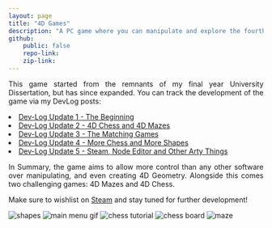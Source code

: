 ```yaml
---
layout: page
title: "4D Games"
description: "A PC game where you can manipulate and explore the fourth dimension in a series of games including 4D Mazes and 4D Chess."
github:
    public: false
    repo-link: 
    zip-link: 
---
```


<p style="text-align: justify">
This game started from the remnants of my final year University Dissertation, but has since expanded. You can track the development of the game via my DevLog posts:
<li><a href="{{ '/2022/04/13/4D-Games' | absolute_url }}">Dev-Log Update 1 - The Beginning</a></li>
<li><a href="{{ '/2022/11/19/4D-Games2' | absolute_url }}">Dev-Log Update 2 - 4D Chess and 4D Mazes</a></li>
<li><a href="{{ '/2022/12/18/4D-Games3' | absolute_url }}">Dev-Log Update 3 - The Matching Games</a></li>
<li><a href="{{ '/2023/02/26/4D-Games4' | absolute_url }}">Dev-Log Update 4 - More Chess and More Shapes</a></li>
<li><a href="{{ '/2023/09/06/4D-Games5' | absolute_url }}">Dev-Log Update 5 - Steam, Node Editor and Other Arty Things</a></li>
</p>

<p style="text-align: justify">
In Summary, the game aims to allow more control than any other software over manipulating, and even creating 4D Geometry. Alongside this comes two challenging games: 4D Mazes and 4D Chess.
</p>

<p style="text-align: justify">
Make sure to wishlist on <a href="https://store.steampowered.com/app/2264190/4D_Games/">Steam</a> and stay tuned for further development!
</p>

<img src="{{ '/assets/devlog/Shapes.png' | absolute_url }} " alt="shapes" style="max-width: 80%;margin-left: auto;margin-right: auto;"/>
<img src="{{ '/assets/devlog/main_menu_blur.gif' | absolute_url }} " alt="main menu gif" style="max-width: 90%;margin-left: auto;margin-right: auto;"/>
<img src="{{ '/assets/devlog/chess-tutorial2.PNG' | absolute_url }} " alt="chess tutorial" style="max-width: 90%;margin-left: auto;margin-right: auto;"/>
<img src="{{ '/assets/devlog/chess_board_new.png' | absolute_url }} " alt="chess board" style="max-width: 90%;margin-left: auto;margin-right: auto;"/>
<img src="{{ '/assets/devlog/maze_steam_screen_shot.png' | absolute_url }} " alt="maze" style="max-width: 90%;margin-left: auto;margin-right: auto;"/>
